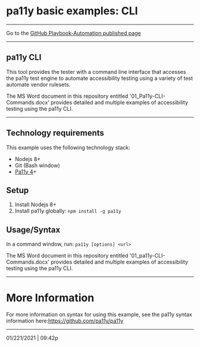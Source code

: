 # pa11y basic examples: CLI

<hr>

Go to the [GitHub Playbook-Automation published page](https://section508coordinators.github.io/Dev-Automation/)

<hr>

## pa11y CLI

This tool provides the tester with a command line interface that accesses the pa11y test engine to automate accessibility testing using a variety of test automate vendor rulesets.

The MS Word document in this repository entitled '01_Pa11y-CLI-Commands.docx' provides detailed and multiple examples of accessibility testing using the pa11y CLI.

<hr>

## Technology requirements


This example uses the following technology stack:

- Nodejs 8+
- Git (Bash window)
- [Pa11y 4](https://github.com/pa11y/pa11y/tree/4.x)+

## Setup

1. Install Nodejs 8+
2. Install pa11y globally: `npm install -g pa11y`

## Usage/Syntax

In a command window, run: `pa11y [options] <url>`

The MS Word document in this repository entitled '01_pa11y-CLI-Commands.docx' provides detailed and multiple examples of accessibility testing using the pa11y CLI.

<hr>

# More Information

For more information on syntax for using this example, see the pa11y syntax information here:https://github.com/pa11y/pa11y

<hr>

01/221/2021 | 09:42p

